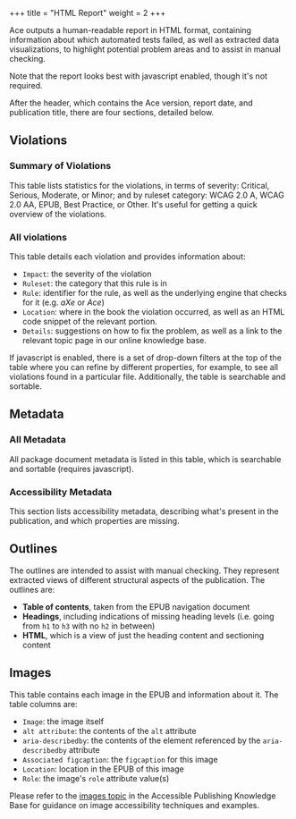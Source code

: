 +++
title = "HTML Report"
weight = 2
+++

Ace outputs a human-readable report in HTML format, containing information about which automated tests failed, as well as extracted data visualizations, to highlight potential problem areas and to assist in manual checking.

Note that the report looks best with javascript enabled, though it's not required.

After the header, which contains the Ace version, report date, and publication title, there are four sections, detailed below.

## Violations

### Summary of Violations

This table lists statistics for the violations, in terms of severity: Critical, Serious, Moderate, or Minor; and by ruleset category: WCAG 2.0 A, WCAG 2.0 AA, EPUB, Best Practice, or Other. It's useful for getting a quick overview of the violations.

### All violations

This table details each violation and provides information about:

* `Impact`: the severity of the violation
* `Ruleset`: the category that this rule is in
* `Rule`: identifier for the rule, as well as the underlying engine that checks for it (e.g. _aXe_ or _Ace_)
* `Location`: where in the book the violation occurred, as well as an HTML code snippet of the relevant portion.
* `Details`: suggestions on how to fix the problem, as well as a link to the relevant topic page in our online knowledge base.

If javascript is enabled, there is a set of drop-down filters at the top of the table where you can refine by different properties, for example, to see all violations found in a particular file. Additionally, the table is searchable and sortable.

## Metadata

### All Metadata

All package document metadata is listed in this table, which is searchable and sortable (requires javascript).

### Accessibility Metadata

This section lists accessibility metadata, describing what's present in the publication, and which properties are missing.

## Outlines

The outlines are intended to assist with manual checking. They represent extracted views of different structural aspects of the publication. The outlines are:

* __Table of contents__, taken from the EPUB navigation document
* __Headings__, including indications of missing heading levels (i.e. going from `h1` to `h3` with no `h2` in between)
* __HTML__, which is a view of just the heading content and sectioning content


## Images

This table contains each image in the EPUB and information about it. The table columns are:

* `Image`: the image itself
* `alt attribute`: the contents of the `alt` attribute
* `aria-describedby`: the contents of the element referenced by the `aria-describedby` attribute
* `Associated figcaption`: the `figcaption` for this image
* `Location`: location in the EPUB of this image
* `Role`: the image's `role` attribute value(s)

Please refer to the [images topic](http://kb.daisy.org/publishing/docs/html/images.html) in the Accessible Publishing Knowledge Base for guidance on image accessibility techniques and examples.
